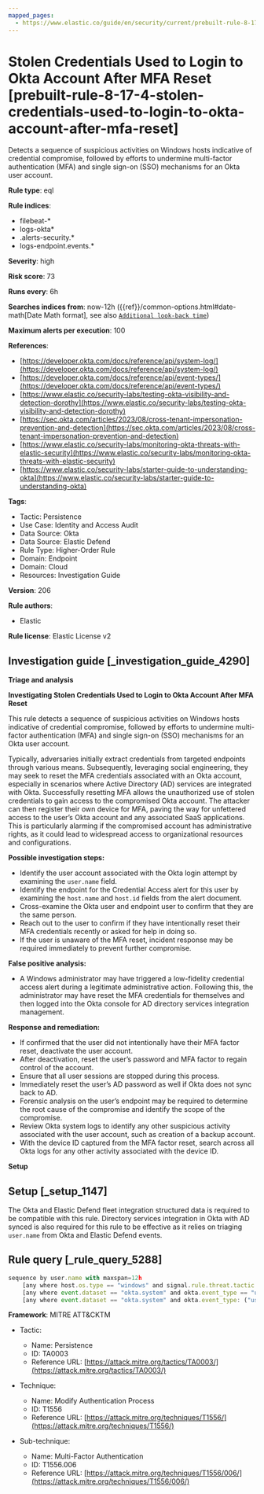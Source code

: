 ```yaml
---
mapped_pages:
  - https://www.elastic.co/guide/en/security/current/prebuilt-rule-8-17-4-stolen-credentials-used-to-login-to-okta-account-after-mfa-reset.html
---
```


# Stolen Credentials Used to Login to Okta Account After MFA Reset [prebuilt-rule-8-17-4-stolen-credentials-used-to-login-to-okta-account-after-mfa-reset]

Detects a sequence of suspicious activities on Windows hosts indicative of credential compromise, followed by efforts to undermine multi-factor authentication (MFA) and single sign-on (SSO) mechanisms for an Okta user account.

**Rule type**: eql

**Rule indices**:

* filebeat-*
* logs-okta*
* .alerts-security.*
* logs-endpoint.events.*

**Severity**: high

**Risk score**: 73

**Runs every**: 6h

**Searches indices from**: now-12h ({{ref}}/common-options.html#date-math[Date Math format], see also [`Additional look-back time`](docs-content://solutions/security/detect-and-alert/create-detection-rule.md#rule-schedule))

**Maximum alerts per execution**: 100

**References**:

* [https://developer.okta.com/docs/reference/api/system-log/](https://developer.okta.com/docs/reference/api/system-log/)
* [https://developer.okta.com/docs/reference/api/event-types/](https://developer.okta.com/docs/reference/api/event-types/)
* [https://www.elastic.co/security-labs/testing-okta-visibility-and-detection-dorothy](https://www.elastic.co/security-labs/testing-okta-visibility-and-detection-dorothy)
* [https://sec.okta.com/articles/2023/08/cross-tenant-impersonation-prevention-and-detection](https://sec.okta.com/articles/2023/08/cross-tenant-impersonation-prevention-and-detection)
* [https://www.elastic.co/security-labs/monitoring-okta-threats-with-elastic-security](https://www.elastic.co/security-labs/monitoring-okta-threats-with-elastic-security)
* [https://www.elastic.co/security-labs/starter-guide-to-understanding-okta](https://www.elastic.co/security-labs/starter-guide-to-understanding-okta)

**Tags**:

* Tactic: Persistence
* Use Case: Identity and Access Audit
* Data Source: Okta
* Data Source: Elastic Defend
* Rule Type: Higher-Order Rule
* Domain: Endpoint
* Domain: Cloud
* Resources: Investigation Guide

**Version**: 206

**Rule authors**:

* Elastic

**Rule license**: Elastic License v2

## Investigation guide [_investigation_guide_4290]

**Triage and analysis**

**Investigating Stolen Credentials Used to Login to Okta Account After MFA Reset**

This rule detects a sequence of suspicious activities on Windows hosts indicative of credential compromise, followed by efforts to undermine multi-factor authentication (MFA) and single sign-on (SSO) mechanisms for an Okta user account.

Typically, adversaries initially extract credentials from targeted endpoints through various means. Subsequently, leveraging social engineering, they may seek to reset the MFA credentials associated with an Okta account, especially in scenarios where Active Directory (AD) services are integrated with Okta. Successfully resetting MFA allows the unauthorized use of stolen credentials to gain access to the compromised Okta account. The attacker can then register their own device for MFA, paving the way for unfettered access to the user’s Okta account and any associated SaaS applications. This is particularly alarming if the compromised account has administrative rights, as it could lead to widespread access to organizational resources and configurations.

**Possible investigation steps:**

* Identify the user account associated with the Okta login attempt by examining the `user.name` field.
* Identify the endpoint for the Credential Access alert for this user by examining the `host.name` and `host.id` fields from the alert document.
* Cross-examine the Okta user and endpoint user to confirm that they are the same person.
* Reach out to the user to confirm if they have intentionally reset their MFA credentials recently or asked for help in doing so.
* If the user is unaware of the MFA reset, incident response may be required immediately to prevent further compromise.

**False positive analysis:**

* A Windows administrator may have triggered a low-fidelity credential access alert during a legitimate administrative action. Following this, the administrator may have reset the MFA credentials for themselves and then logged into the Okta console for AD directory services integration management.

**Response and remediation:**

* If confirmed that the user did not intentionally have their MFA factor reset, deactivate the user account.
* After deactivation, reset the user’s password and MFA factor to regain control of the account.
* Ensure that all user sessions are stopped during this process.
* Immediately reset the user’s AD password as well if Okta does not sync back to AD.
* Forensic analysis on the user’s endpoint may be required to determine the root cause of the compromise and identify the scope of the compromise.
* Review Okta system logs to identify any other suspicious activity associated with the user account, such as creation of a backup account.
* With the device ID captured from the MFA factor reset, search across all Okta logs for any other activity associated with the device ID.

**Setup**


## Setup [_setup_1147]

The Okta and Elastic Defend fleet integration structured data is required to be compatible with this rule. Directory services integration in Okta with AD synced is also required for this rule to be effective as it relies on triaging `user.name` from Okta and Elastic Defend events.


## Rule query [_rule_query_5288]

```js
sequence by user.name with maxspan=12h
    [any where host.os.type == "windows" and signal.rule.threat.tactic.name == "Credential Access"]
    [any where event.dataset == "okta.system" and okta.event_type == "user.mfa.factor.update"]
    [any where event.dataset == "okta.system" and okta.event_type: ("user.session.start", "user.authentication*")]
```

**Framework**: MITRE ATT&CKTM

* Tactic:

    * Name: Persistence
    * ID: TA0003
    * Reference URL: [https://attack.mitre.org/tactics/TA0003/](https://attack.mitre.org/tactics/TA0003/)

* Technique:

    * Name: Modify Authentication Process
    * ID: T1556
    * Reference URL: [https://attack.mitre.org/techniques/T1556/](https://attack.mitre.org/techniques/T1556/)

* Sub-technique:

    * Name: Multi-Factor Authentication
    * ID: T1556.006
    * Reference URL: [https://attack.mitre.org/techniques/T1556/006/](https://attack.mitre.org/techniques/T1556/006/)



